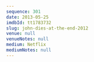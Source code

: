 ```yaml
---
sequence: 301
date: 2013-05-25
imdbId: tt1783732
slug: john-dies-at-the-end-2012
venue: null
venueNotes: null
medium: Netflix
mediumNotes: null
---
```

